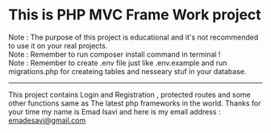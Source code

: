 # This is PHP MVC Frame Work project
Note : The purpose of this project is educational and it's not recommended to use it on your real projects.<br>
Note : Remember to run composer install command in terminal !<br>
Note : Remember to create .env file just like .env.example and run migrations.php for createing tables and nesseary stuf in your database.<br>
***
This project contains Login and Registration , protected routes and some other functions same as The latest php frameworks in the world.
Thanks for your time my name is Emad Isavi and here is my email address : emadesavi@gmail.com
